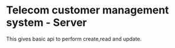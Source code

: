 # Telecom customer management system - Server

This gives basic api to perform create,read and update.


